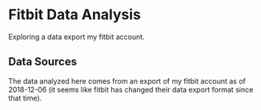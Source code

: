 # Fitbit Data Analysis

Exploring a data export my fitbit account.

## Data Sources

The data analyzed here comes from an export of my fitbit account as of
2018-12-06 (it seems like fitbit has changed their data export format since that
time).
